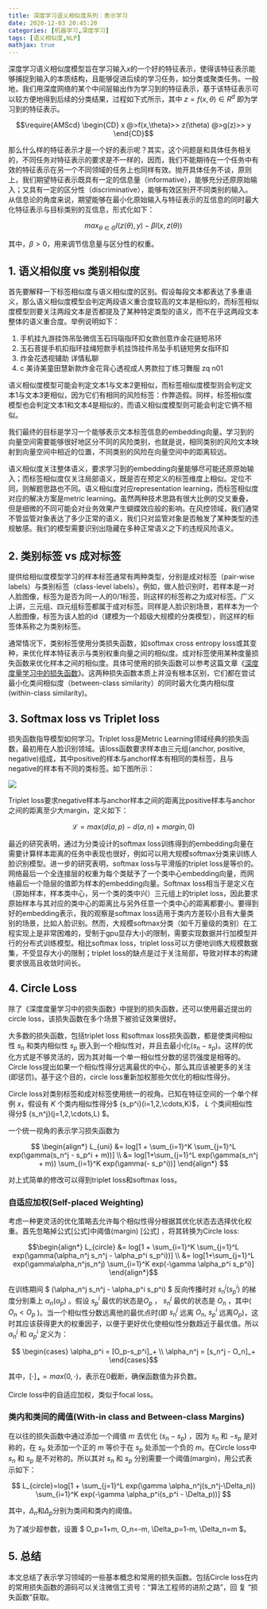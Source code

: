 ```yaml
---
title: 深度学习语义相似度系列：表示学习
date: 2020-12-03 20:45:20
categories: [机器学习,深度学习]
tags: [语义相似度,NLP]
mathjax: true
---
```


深度学习语义相似度模型旨在学习输入$x$的一个好的特征表示，使得该特征表示能够捕捉到输入的本质结构，且能够促进后续的学习任务，如分类或聚类任务。一般地，我们用深度网络的某个中间层输出作为学习到的特征表示，基于该特征表示可以较方便地得到后续的分类结果，过程如下式所示，其中 $z=f(x,\theta) \in R^d$ 即为学习到的特征表示。

$$\require{AMScd}
\begin{CD}
x @>f(x,\theta)>> z(\theta) @>g(z)>> y
\end{CD}$$

那么什么样的特征表示才是一个好的表示呢？其实，这个问题是和具体任务相关的，不同任务对特征表示的要求是不一样的，因而，我们不能期待在一个任务中有效的特征表示在另一个不同领域的任务上也同样有效。抛开具体任务不谈，原则上，我们期望特征表示既具有一定的信息量（informative），能够充分还原原始输入；又具有一定的区分性（discriminative），能够有效区别开不同类别的输入。从信息论的角度来说，期望能够在最小化原始输入与特征表示的互信息的同时最大化特征表示与目标类别的互信息，形式化如下：

$$ max_{\theta \in \Theta} I(z(\theta), y)- \beta I(x, z(\theta)) $$

其中，$\beta>0$，用来调节信息量与区分性的权重。

<!--more-->

## 1. 语义相似度 vs 类别相似度

首先要解释一下标签相似度与语义相似度的区别。假设每段文本都表达了多重语义，那么语义相似度模型会判定两段语义重合度较高的文本是相似的，而标签相似度模型则要关注两段文本是否都提及了某种特定类型的语义，而不在乎这两段文本整体的语义重合度。举例说明如下：

1. 手机挂九游挂饰吊坠微信玉石玛瑙指环扣女款创意炸金花链短吊环
2. 玉石菩提手机扣指环挂绳短款手机挂饰挂件吊坠手机链短男女指环扣
3. 炸金花透视辅助 详情私聊
4. c 美诗美童田慧新款炸金花背心透视成人男款拉丁练习舞服 zq n01

语义相似度模型可能会判定文本1与文本2更相似，而标签相似度模型则会判定文本1与文本3更相似，因为它们有相同的风险标签：作弊造假。同样，标签相似度模型也会判定文本1和文本4是相似的，而语义相似度模型则可能会判定它俩不相似。

我们最终的目标是学习一个能够表示文本标签信息的embedding向量。学习到的向量空间需要能够很好地区分不同的风险类别，也就是说，相同类别的风险文本映射到向量空间中相近的位置，不同类别的风险在向量空间中的距离较远。

语义相似度关注整体语义，要求学习到的embedding向量能够尽可能还原原始输入；而标签相似度仅关注局部语义，既是否在预定义的标签维度上相似。定位不同，则解题思路也不同。语义相似度对应representation learning，而标签相似度对应的解决方案是metric learning。虽然两种技术思路有很大比例的交叉重叠，但是细微的不同可能会对业务效果产生蝴蝶效应般的影响。在风控领域，我们通常不管监管对象表达了多少正常的语义，我们只对监管对象是否触发了某种类型的违规敏感。我们的模型需要识别出隐藏在多种正常语义之下的违规风险语义。

## 2. 类别标签 vs 成对标签

提供给相似度模型学习的样本标签通常有两种类型，分别是成对标签（pair-wise labels）与类别标签（class-level labels）。例如，做人脸识别时，若样本是一对人脸图像，标签为是否为同一人的0/1标签，则这样的标签称之为成对标签。广义上讲，三元组、四元组标签都属于成对标签。同样是人脸识别场景，若样本为一个人脸图像，标签为该人脸的id（建模为一个超级大规模的分类模型），则这样的标签体系称之为类别标签。

通常情况下，类别标签使用分类损失函数，如softmax cross entropy loss或其变种，来优化样本特征表示与类别权重向量之间的相似度。成对标签使用某种度量损失函数来优化样本之间的相似度。具体可使用的损失函数可以参考这篇文章《[深度度量学习中的损失函数](https://zhuanlan.zhihu.com/p/82199561)》。这两种损失函数本质上并没有根本区别，它们都在尝试最小化类间相似度（between-class similarity）的同时最大化类内相似度(within-class similarity)。

## 3. Softmax loss vs Triplet loss

损失函数指导模型如何学习。Triplet loss是Metric Learning领域经典的损失函数，最初用在人脸识别领域。该loss函数要求样本由三元组(anchor, positive, negative)组成，其中positive的样本与anchor样本有相同的类标签，且与negative的样本有不同的类标签。如下图所示：

![](https://pic4.zhimg.com/80/v2-032618a79106f1668b4013908cefbd4f_1440w.jpg)

Triplet loss要求negative样本与anchor样本之间的距离比positive样本与anchor之间的距离至少大margin，定义如下：

$$ \mathcal{L} = max(d(a, p) - d(a, n) + margin, 0) $$

最近的研究表明，通过为分类设计的softmax loss训练得到的embedding向量在需要计算样本距离的任务中表现也很好，例如可以用大规模softmax分类来训练人脸识别模型。进一步的研究表明，softmax loss与平滑版的triplet loss是等价的。网络最后一个全连接层的权重为每个类赋予了一个类中心embedding向量，而网络最后一个隐层的值即为样本的embedding向量。Softmax loss相当于是定义在（原始样本，样本类中心，另一个类的类中兴）三元组上的triplet loss，因此要求原始样本与其对应的类中心的距离比与另外任意一个类中心的距离都要小。要得到好的embedding表示，我的观察是softmax loss适用于类内方差较小且有大量类别的场景，比如人脸识别。然而，大规模softmax分类（如千万量级的类别）在工程实现上是非常困难的，受制于gpu显存大小的限制，需要实现数据并行加模型并行的分布式训练模型。相比softmax loss，triplet loss可以方便地训练大规模数据集，不受显存大小的限制；triplet loss的缺点是过于关注局部，导致对样本的构建要求很高且收敛时间长。

## 4. Circle Loss

除了《深度度量学习中的损失函数》中提到的损失函数，还可以使用最近提出的circle loss，该损失函数在多个场景下被验证效果很好。

大多数的损失函数，包括triplet loss 和softmax loss损失函数，都是使类间相似性 $s_n$ 和类内相似性 $s_p$ 嵌入到一个相似性对，并且去最小化$(s_n-s_p)$。这样的优化方式是不够灵活的，因为其对每一个单一相似性分数的惩罚强度是相等的。Circle loss提出如果一个相似性得分远离最优的中心，那么其应该被更多的关注(即惩罚)。基于这个目的，circle loss重新加权那些欠优化的相似性得分。

Circle loss对类别标签和成对标签使用统一的视角。已知在特征空间的一个单个样例 $x$，假设有 $K$ 个类内相似性得分$ \{s_p^i\}(i=1,2,\cdots,K)$， $L$ 个类间相似性得分$ \{s_n^j\}(j=1,2,\cdots,L) $。

一个统一视角的表示学习损失函数为

$$
\begin{align*} L_{uni} &= log[1 + \sum_{i=1}^K \sum_{j=1}^L exp(\gamma(s_n^j - s_p^i + m))] \\ &= log[1+\sum_{j=1}^L exp(\gamma(s_n^j + m)) \sum_{i=1}^K exp(\gamma(- s_p^i))] \end{align*}
$$

对上式简单的修改可以得到triplet loss和softmax loss。

### 自适应加权(Self-placed Weighting)

考虑一种更灵活的优化策略去允许每个相似性得分根据其优化状态去选择优化权重。首先忽略掉公式[公式]中阈值(margin) [公式] ，将其转换为Circle loss:

$$\begin{align*} L_{circle} &= log[1 + \sum_{i=1}^K \sum_{j=1}^L exp(\gamma(\alpha_n^j s_n^j - \alpha_p^i s_p^i))] \\ &= log[1+\sum_{j=1}^L exp(\gamma\alpha_n^js_n^j) \sum_{i=1}^K exp(-\gamma \alpha_p^i s_p^i)] \end{align*}$$


在训练期间 $ (\alpha_n^j s_n^j - \alpha_p^i s_p^i) $ 反向传播时对 $s_n^j(s_p^i)$ 的梯度分别乘上 $\alpha_n(\alpha_p)$ 。假设 $s_p^i$ 最优的状态是$O_p$ ， $s_n^j$ 最优的状态是 $O_n$ ，其中( $O_n < O_p$ )。当一个相似性分数远离他的最优点时(即 $s_n^j$ 远离 $O_n$, $s_p^i$ 远离$O_p$)，这时其应该获得更大的权重因子，以便于更好优化使相似性分数趋近于最优值。所以 $\alpha_n^j$ 和 $\alpha_p^i$ 定义为：

$$ \begin{cases}  \alpha_p^i = [O_p-s_p^i]_+ \\ \alpha_n^j = [s_n^j - O_n]_+ \end{cases}$$

其中，$[\cdot]_+=max(0,\cdot)$，表示在0截断，确保函数值为非负数。

Circle loss中的自适应加权，类似于focal loss。

### 类内和类间的阈值(With-in class and Between-class Margins)

在以往的损失函数中通过添加一个阈值 $m$ 去优化 $(s_n-s_p)$ ，因为 $s_n$ 和 $-s_p$ 是对称的，在 $s_n$ 处添加一个正的 $m$ 等价于在 $s_p$ 处添加一个负的 $m$。在Circle loss中 $s_n$ 和 $s_p$ 是不对称的。所以其对 $s_n$ 和 $s_p$ 分别需要一个阈值(margin)，用公式表示如下：

$$ L_{circle}=log[1 + \sum_{j=1}^L exp(\gamma \alpha_n^j(s_n^j-\Delta_n)) \sum_{i=1}^K exp(-\gamma \alpha_p^i(s_p^i - \Delta_p))] $$

其中，$\Delta_n$和$\Delta_p$分别为类间和类内的阈值。

为了减少超参数，设置 $ O_p=1+m, O_n=-m, \Delta_p=1-m, \Delta_n=m $。

## 5. 总结

本文总结了表示学习领域的一些基本概念和常用的损失函数。包括Circle loss在内的常用损失函数的源码可以关注微信工资号：“算法工程师的进阶之路”，回 复 “损失函数”获取。
